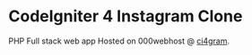 # CodeIgniter 4 Instagram Clone

PHP Full stack web app Hosted on 000webhost @ [ci4gram](https://ci4gram.000webhostapp.com/).
